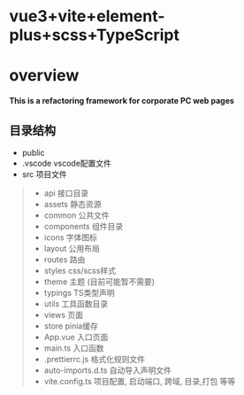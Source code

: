 # vue3+vite+element-plus+scss+TypeScript

# overview 
#### This is a refactoring framework for corporate PC web pages 

## 目录结构
* public
* .vscode  vscode配置文件
* src  项目文件
> * api   接口目录   
> * assets 静态资源   
> * common 公共文件   
> * components 组件目录   
> * icons 字体图标    
> * layout 公用布局   
> * routes 路由   
> * styles css/scss样式   
> * theme  主题 (目前可能暂不需要)   
> * typings  TS类型声明   
> * utils  工具函数目录   
> * views  页面   
> * store  pinia缓存   
> * App.vue  入口页面   
> * main.ts  入口函数   
> * .prettierrc.js  格式化规则文件   
> * auto-imports.d.ts  自动导入声明文件   
> * vite.config.ts  项目配置, 启动端口, 跨域, 目录,打包 等等     